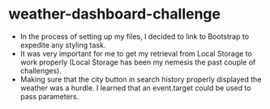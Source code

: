 # weather-dashboard-challenge
- In the process of setting up my files, I decided to link to Bootstrap to expedite any styling task. 
- It was very important for me to get my retrieval from Local Storage to work properly (Local Storage has been my nemesis the past couple of challenges).
- Making sure that the city button in search history properly displayed the weather was a hurdle. I learned that an event.target could be used to pass parameters.